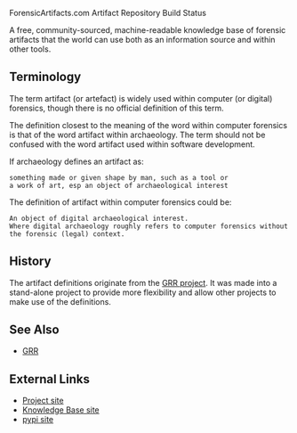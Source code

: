 ForensicArtifacts.com Artifact Repository Build Status

A free, community-sourced, machine-readable knowledge base of forensic
artifacts that the world can use both as an information source and
within other tools.

## Terminology

The term artifact (or artefact) is widely used within computer (or
digital) forensics, though there is no official definition of this term.

The definition closest to the meaning of the word within computer
forensics is that of the word artifact within archaeology. The term
should not be confused with the word artifact used within software
development.

If archaeology defines an artifact as:

    something made or given shape by man, such as a tool or
    a work of art, esp an object of archaeological interest

The definition of artifact within computer forensics could be:

    An object of digital archaeological interest.
    Where digital archaeology roughly refers to computer forensics without the forensic (legal) context.

## History

The artifact definitions originate from the [GRR
project](GRR "wikilink"). It was made into a stand-alone project to
provide more flexibility and allow other projects to make use of the
definitions.

## See Also

- [GRR](GRR "wikilink")

## External Links

- [Project site](https://github.com/ForensicArtifacts/artifacts)
- [Knowledge Base
  site](https://github.com/ForensicArtifacts/artifacts-kb)
- [pypi site](https://pypi.python.org/pypi/artifacts)